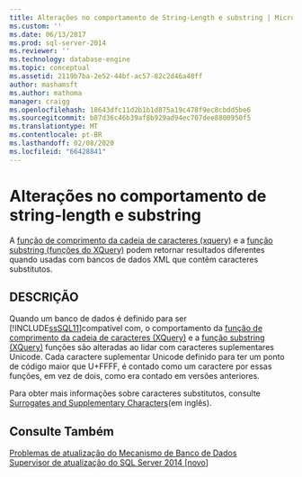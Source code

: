```yaml
---
title: Alterações no comportamento de String-Length e substring | Microsoft Docs
ms.custom: ''
ms.date: 06/13/2017
ms.prod: sql-server-2014
ms.reviewer: ''
ms.technology: database-engine
ms.topic: conceptual
ms.assetid: 2119b7ba-2e52-44bf-ac57-82c2d46a48ff
author: mashamsft
ms.author: mathoma
manager: craigg
ms.openlocfilehash: 18643dfc11d2b1b1d875a19c478f9ec8cbdd5be6
ms.sourcegitcommit: b87d36c46b39af8b929ad94ec707dee8800950f5
ms.translationtype: MT
ms.contentlocale: pt-BR
ms.lasthandoff: 02/08/2020
ms.locfileid: "66428841"
---
```

# <a name="changes-to-behavior-of-string-length-and-substring"></a>Alterações no comportamento de string-length e substring
  A [função de comprimento da cadeia de caracteres &#40;xquery&#41;](/sql/xquery/functions-on-string-values-string-length) e a [função substring &#40;funções do XQuery&#41;](/sql/xquery/functions-on-string-values-substring) podem retornar resultados diferentes quando usadas com bancos de dados XML que contêm caracteres substitutos.  
  
## <a name="description"></a>DESCRIÇÃO  
 Quando um banco de dados é definido para ser [!INCLUDE[ssSQL11](../../includes/sssql11-md.md)]compatível com, o comportamento da [função de comprimento da cadeia de caracteres &#40;XQuery&#41;](/sql/xquery/functions-on-string-values-string-length) e a [função substring &#40;XQuery&#41;](/sql/xquery/functions-on-string-values-substring) funções são alteradas ao lidar com caracteres suplementares Unicode. Cada caractere suplementar Unicode definido para ter um ponto de código maior que U+FFFF, é contado como um caractere por essas funções, em vez de dois, como era contado em versões anteriores.  
  
 Para obter mais informações sobre caracteres substitutos, consulte [Surrogates and Supplementary Characters](https://go.microsoft.com/fwlink/?LinkId=178317)(em inglês).  
  
## <a name="see-also"></a>Consulte Também  
 [Problemas de atualização do Mecanismo de Banco de Dados](../../../2014/sql-server/install/database-engine-upgrade-issues.md)   
 [Supervisor de atualização do SQL Server 2014 &#91;novo&#93;](https://docs.microsoft.com/sql/sql-server/install/sql-server-2014-upgrade-advisor)  
  
  
